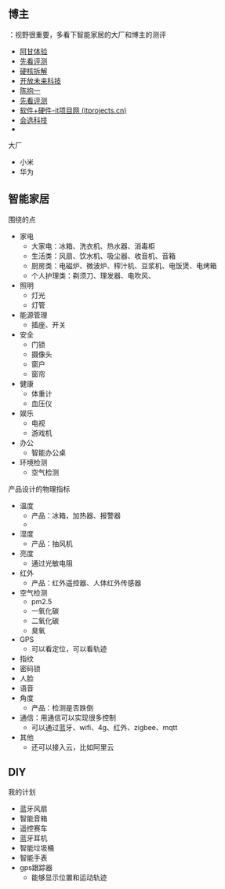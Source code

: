 ## 博主

：视野很重要，多看下智能家居的大厂和博主的测评

- [阿甘体验](https://space.bilibili.com/310268345)
- [先看评测](https://space.bilibili.com/483311105?spm_id_from=333.999.0.0)
- [硬核拆解](https://space.bilibili.com/427494870?spm_id_from=333.999.0.0)
- [开放未来科技](https://space.bilibili.com/99442446)
- [陈抱一](https://space.bilibili.com/3530725)
- [先看评测](https://space.bilibili.com/483311105?spm_id_from=333.337.0.0)
- [软件+硬件-it项目网 (itprojects.cn)](https://www.itprojects.cn/hardware)
- [会选科技](https://space.bilibili.com/230131041)
- 



大厂

- 小米
- 华为



## 智能家居

围绕的点

- 家电
  - 大家电：冰箱、洗衣机、热水器、消毒柜
  - 生活类：风扇、饮水机、吸尘器、收音机、音箱
  - 厨房类：电磁炉、微波炉、榨汁机、豆浆机、电饭煲、电烤箱
  - 个人护理类：剃须刀、理发器、电吹风、
- 照明
  - 灯光
  - 灯管
- 能源管理
  - 插座、开关
- 安全
  - 门锁
  - 摄像头
  - 窗户
  - 窗帘
- 健康
  - 体重计
  - 血压仪
- 娱乐
  - 电视
  - 游戏机
- 办公
  - 智能办公桌
- 环境检测
  - 空气检测



产品设计的物理指标

- 温度
  - 产品：冰箱，加热器、报警器
  - 
- 湿度
  - 产品：抽风机
- 亮度
  - 通过光敏电阻
- 红外
  - 产品：红外遥控器、人体红外传感器
- 空气检测
  - pm2.5
  - 一氧化碳
  - 二氧化碳
  - 臭氧
- GPS
  - 可以看定位，可以看轨迹
- 指纹
- 密码锁
- 人脸
- 语音
- 角度
  - 产品：检测是否跌倒
- 通信：用通信可以实现很多控制
  - 可以通过蓝牙、wifi、4g、红外、zigbee、mqtt
- 其他
  - 还可以接入云，比如阿里云



## DIY

我的计划

- 蓝牙风扇
- 智能音箱
- 遥控赛车
- 蓝牙耳机
- 智能垃圾桶
- 智能手表
- gps跟踪器
  - 能够显示位置和运动轨迹
